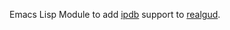 Emacs Lisp Module to add [ipdb](https://pypi.org/project/ipdb/) support to [realgud](https://github.com/realgud/realgud).

